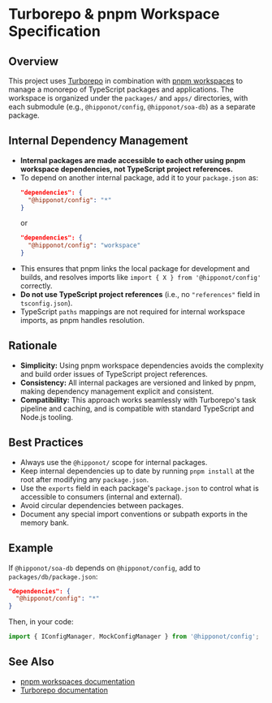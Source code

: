 # Turborepo & pnpm Workspace Specification

## Overview
This project uses [Turborepo](https://turbo.build/) in combination with [pnpm workspaces](https://pnpm.io/workspaces) to manage a monorepo of TypeScript packages and applications. The workspace is organized under the `packages/` and `apps/` directories, with each submodule (e.g., `@hipponot/config`, `@hipponot/soa-db`) as a separate package.

## Internal Dependency Management
- **Internal packages are made accessible to each other using pnpm workspace dependencies, not TypeScript project references.**
- To depend on another internal package, add it to your `package.json` as:
  ```json
  "dependencies": {
    "@hipponot/config": "*"
  }
  ```
  or
  ```json
  "dependencies": {
    "@hipponot/config": "workspace"
  }
  ```
- This ensures that pnpm links the local package for development and builds, and resolves imports like `import { X } from '@hipponot/config'` correctly.
- **Do not use TypeScript project references** (i.e., no `"references"` field in `tsconfig.json`).
- TypeScript `paths` mappings are not required for internal workspace imports, as pnpm handles resolution.

## Rationale
- **Simplicity:** Using pnpm workspace dependencies avoids the complexity and build order issues of TypeScript project references.
- **Consistency:** All internal packages are versioned and linked by pnpm, making dependency management explicit and consistent.
- **Compatibility:** This approach works seamlessly with Turborepo's task pipeline and caching, and is compatible with standard TypeScript and Node.js tooling.

## Best Practices
- Always use the `@hipponot/` scope for internal packages.
- Keep internal dependencies up to date by running `pnpm install` at the root after modifying any `package.json`.
- Use the `exports` field in each package's `package.json` to control what is accessible to consumers (internal and external).
- Avoid circular dependencies between packages.
- Document any special import conventions or subpath exports in the memory bank.

## Example
If `@hipponot/soa-db` depends on `@hipponot/config`, add to `packages/db/package.json`:
```json
"dependencies": {
  "@hipponot/config": "*"
}
```
Then, in your code:
```ts
import { IConfigManager, MockConfigManager } from '@hipponot/config';
```

## See Also
- [pnpm workspaces documentation](https://pnpm.io/workspaces)
- [Turborepo documentation](https://turbo.build/docs)
